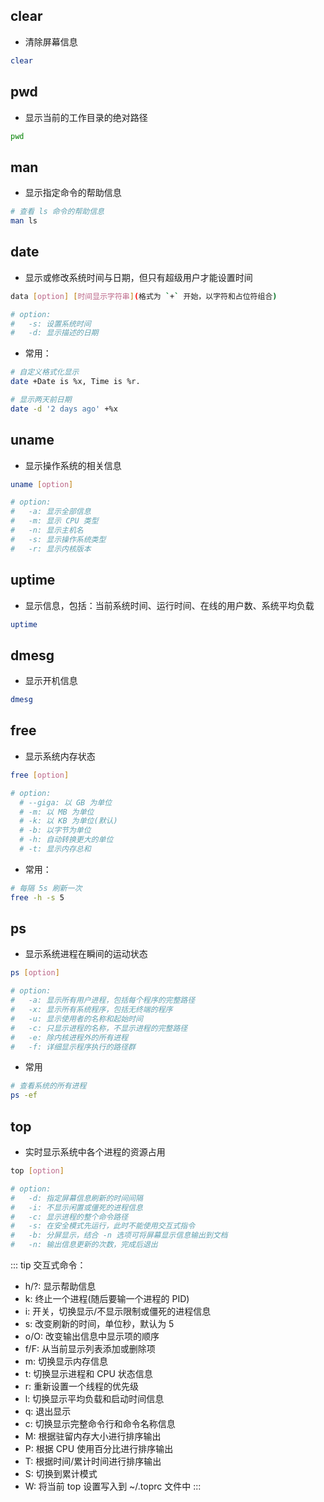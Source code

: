 ## clear

+ 清除屏幕信息
```sh
clear
```



## pwd

+ 显示当前的工作目录的绝对路径
```sh
pwd
```



## man

+ 显示指定命令的帮助信息
```sh
# 查看 ls 命令的帮助信息
man ls
```



## date

+ 显示或修改系统时间与日期，但只有超级用户才能设置时间
```sh
data [option] [时间显示字符串](格式为 `+` 开始，以字符和占位符组合)

# option:
#   -s: 设置系统时间
#   -d: 显示描述的日期
```

+ 常用：
```sh
# 自定义格式化显示
date +Date is %x, Time is %r.

# 显示两天前日期
date -d '2 days ago' +%x
```



## uname

+ 显示操作系统的相关信息
```sh
uname [option]

# option:
#   -a: 显示全部信息
#   -m: 显示 CPU 类型
#   -n: 显示主机名
#   -s: 显示操作系统类型
#   -r: 显示内核版本
```



## uptime

+ 显示信息，包括：当前系统时间、运行时间、在线的用户数、系统平均负载
```sh
uptime
```



## dmesg

+ 显示开机信息
```sh
dmesg
```



## free

+ 显示系统内存状态
```sh
free [option]

# option: 
  # --giga: 以 GB 为单位
  # -m: 以 MB 为单位
  # -k: 以 KB 为单位(默认)
  # -b: 以字节为单位
  # -h: 自动转换更大的单位
  # -t: 显示内存总和
```

+ 常用：
```sh
# 每隔 5s 刷新一次
free -h -s 5 
```



## ps

+ 显示系统进程在瞬间的运动状态
```sh
ps [option]

# option:
#   -a: 显示所有用户进程，包括每个程序的完整路径
#   -x: 显示所有系统程序，包括无终端的程序
#   -u: 显示使用者的名称和起始时间
#   -c: 只显示进程的名称，不显示进程的完整路径
#   -e: 除内核进程外的所有进程
#   -f: 详细显示程序执行的路径群
```

+ 常用
```sh
# 查看系统的所有进程
ps -ef
```



## top

+ 实时显示系统中各个进程的资源占用
```sh
top [option]

# option:
#   -d: 指定屏幕信息刷新的时间间隔
#   -i: 不显示闲置或僵死的进程信息
#   -c: 显示进程的整个命令路径
#   -s: 在安全模式先运行，此时不能使用交互式指令
#   -b: 分屏显示，结合 -n 选项可将屏幕显示信息输出到文档
#   -n: 输出信息更新的次数，完成后退出
```


::: tip 交互式命令：
+ h/?: 显示帮助信息
+ k: 终止一个进程(随后要输一个进程的 PID)
+ i: 开关，切换显示/不显示限制或僵死的进程信息
+ s: 改变刷新的时间，单位秒，默认为 5
+ o/O: 改变输出信息中显示项的顺序
+ f/F: 从当前显示列表添加或删除项
+ m: 切换显示内存信息
+ t: 切换显示进程和 CPU 状态信息
+ r: 重新设置一个线程的优先级
+ l: 切换显示平均负载和启动时间信息
+ q: 退出显示
+ c: 切换显示完整命令行和命令名称信息
+ M: 根据驻留内存大小进行排序输出
+ P: 根据 CPU 使用百分比进行排序输出
+ T: 根据时间/累计时间进行排序输出
+ S: 切换到累计模式
+ W: 将当前 top 设置写入到 ~/.toprc 文件中
:::
